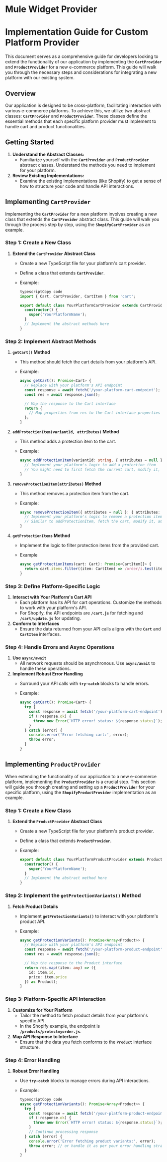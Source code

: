 # Mule Widget Provider

# ****Implementation Guide for Custom Platform Provider****

This document serves as a comprehensive guide for developers looking to extend the functionality of our application by implementing the **`CartProvider`** and **`ProductProvider`** for a new e-commerce platform. This guide will walk you through the necessary steps and considerations for integrating a new platform with our existing system.

## **Overview**

Our application is designed to be cross-platform, facilitating interaction with various e-commerce platforms. To achieve this, we utilize two abstract classes: **`CartProvider`** and **`ProductProvider`**. These classes define the essential methods that each specific platform provider must implement to handle cart and product functionalities.

## **Getting Started**

1. **Understand the Abstract Classes:**
    - Familiarize yourself with the **`CartProvider`** and **`ProductProvider`** abstract classes. Understand the methods you need to implement for your platform.
2. **Review Existing Implementations:**
    - Examine the existing implementations (like Shopify) to get a sense of how to structure your code and handle API interactions.

## **Implementing `CartProvider`**

Implementing the **`CartProvider`** for a new platform involves creating a new class that extends the **`CartProvider`** abstract class. This guide will walk you through the process step by step, using the **`ShopifyCartProvider`** as an example.

### **Step 1: Create a New Class**

1. **Extend the `CartProvider` Abstract Class**
    - Create a new TypeScript file for your platform's cart provider.
    - Define a class that extends **`CartProvider`**.
    - Example:
        
        ```ts
        typescriptCopy code
        import { Cart, CartProvider, CartItem } from 'cart';
        
        export default class YourPlatformCartProvider extends CartProvider {
          constructor() {
            super('YourPlatformName');
          }
          // Implement the abstract methods here
        }
        
        ```
        

### **Step 2: Implement Abstract Methods**

1. **`getCart()` Method**
    - This method should fetch the cart details from your platform's API.
    - Example:
        
        ```ts
        async getCart(): Promise<Cart> {
          // Replace with your platform's API endpoint
          const response = await fetch('/your-platform-cart-endpoint');
          const res = await response.json();
        
          // Map the response to the Cart interface
          return {
            // Map properties from res to the Cart interface properties
          };
        }
        ```
        
2. **`addProtectionItem(variantId, attributes)` Method**
    - This method adds a protection item to the cart.
    - Example:
        
        ```ts
        async addProtectionItem(variantId: string, { attributes = null }: { attributes: any }): Promise<void> {
          // Implement your platform's logic to add a protection item
          // You might need to first fetch the current cart, modify it, and then update the cart
        }
        ```
        
3. **`removeProtectionItem(attributes)` Method**
    - This method removes a protection item from the cart.
    - Example:
        
        ```ts
        async removeProtectionItem({ attributes = null }: { attributes: any }): Promise<void> {
          // Implement your platform's logic to remove a protection item
          // Similar to addProtectionItem, fetch the cart, modify it, and update
        }
        ```
        
4. **`getProtectionItems` Method**
    - Implement the logic to filter protection items from the provided cart.
    - Example
        
        ```ts
        async getProtectionItems(cart: Cart): Promise<CartItem[]> {
          return cart.items.filter((item: CartItem) => /order/i.test(item.handle!) && /protect/i.test(item.handle!));
        }
        ```

### **Step 3: Define Platform-Specific Logic**

1. **Interact with Your Platform's Cart API**
    - Each platform has its API for cart operations. Customize the methods to work with your platform's API.
    - For Shopify, the API endpoints are **`/cart.js`** for fetching and **`/cart/update.js`** for updating.
2. **Conform to Interfaces**
    - Ensure the data returned from your API calls aligns with the **`Cart`** and **`CartItem`** interfaces.

### **Step 4: Handle Errors and Async Operations**

1. **Use `async/await`**
    - All network requests should be asynchronous. Use **`async/await`** to handle these operations.
2. **Implement Robust Error Handling**
    - Surround your API calls with **`try-catch`** blocks to handle errors.
    - Example:
        
        ```ts
        async getCart(): Promise<Cart> {
          try {
            const response = await fetch('/your-platform-cart-endpoint');
            if (!response.ok) {
              throw new Error(`HTTP error! status: ${response.status}`);
            }
          } catch (error) {
            console.error('Error fetching cart:', error);
            throw error;
          }
        }
        ```
        

## **Implementing `ProductProvider`**

When extending the functionality of our application to a new e-commerce platform, implementing the **`ProductProvider`** is a crucial step. This section will guide you through creating and setting up a **`ProductProvider`** for your specific platform, using the **`ShopifyProductProvider`** implementation as an example.

### **Step 1: Create a New Class**

1. **Extend the `ProductProvider` Abstract Class**
    - Create a new TypeScript file for your platform's product provider.
    - Define a class that extends **`ProductProvider`**.
    - Example:
        
        ```ts
        export default class YourPlatformProductProvider extends ProductProvider {
          constructor() {
            super('YourPlatformName');
          }
          // Implement the abstract method here
        }
        ```
        

### **Step 2: Implement the `getProtectionVariants()` Method**

1. **Fetch Product Details**
    - Implement **`getProtectionVariants()`** to interact with your platform's product API.
    - Example:
        
        ```ts
        async getProtectionVariants(): Promise<Array<Product>> {
          // Replace with your platform's API endpoint
          const response = await fetch('/your-platform-product-endpoint');
          const res = await response.json();
        
          // Map the response to the Product interface
          return res.map((item: any) => ({
            id: item.id,
            price: item.price
          }) as Product);
        }
        ```
        

### **Step 3: Platform-Specific API Interaction**

1. **Customize for Your Platform**
    - Tailor the method to fetch product details from your platform's specific API.
    - In the Shopify example, the endpoint is **`/products/protectmyorder.js`**.
2. **Map API Response to Interface**
    - Ensure that the data you fetch conforms to the **`Product`** interface structure.

### **Step 4: Error Handling**

1. **Robust Error Handling**
    - Use **`try-catch`** blocks to manage errors during API interactions.
    - Example:
        
        ```ts
        typescriptCopy code
        async getProtectionVariants(): Promise<Array<Product>> {
          try {
            const response = await fetch('/your-platform-product-endpoint');
            if (!response.ok) {
              throw new Error(`HTTP error! status: ${response.status}`);
            }
            // Continue processing response
          } catch (error) {
            console.error('Error fetching product variants:', error);
            throw error; // or handle it as per your error handling strategy
          }
        }
        
        ```
